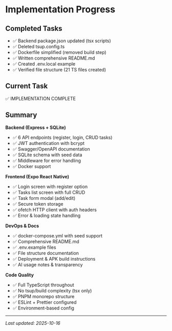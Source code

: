 # Implementation Progress

## Completed Tasks

- ✅ Backend package.json updated (tsx scripts)
- ✅ Deleted tsup.config.ts
- ✅ Dockerfile simplified (removed build step)
- ✅ Written comprehensive README.md
- ✅ Created .env.local example
- ✅ Verified file structure (21 TS files created)

## Current Task

✅ IMPLEMENTATION COMPLETE

## Summary

**Backend (Express + SQLite)**
- ✅ 6 API endpoints (register, login, CRUD tasks)
- ✅ JWT authentication with bcrypt
- ✅ Swagger/OpenAPI documentation
- ✅ SQLite schema with seed data
- ✅ Middleware for error handling
- ✅ Docker support

**Frontend (Expo React Native)**
- ✅ Login screen with register option
- ✅ Tasks list screen with full CRUD
- ✅ Task form modal (add/edit)
- ✅ Secure token storage
- ✅ ofetch HTTP client with auth headers
- ✅ Error & loading state handling

**DevOps & Docs**
- ✅ docker-compose.yml with seed support
- ✅ Comprehensive README.md
- ✅ .env.example files
- ✅ File structure documentation
- ✅ Deployment & APK build instructions
- ✅ AI usage notes & transparency

**Code Quality**
- ✅ Full TypeScript throughout
- ✅ No tsup/build complexity (tsx only)
- ✅ PNPM monorepo structure
- ✅ ESLint + Prettier configured
- ✅ Environment-based config

---

*Last updated: 2025-10-16*
